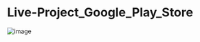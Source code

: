 # Live-Project_Google_Play_Store

![image](https://user-images.githubusercontent.com/38419795/218458252-7f9fcbcd-d0cb-400c-b28f-c894791f4d53.png)

